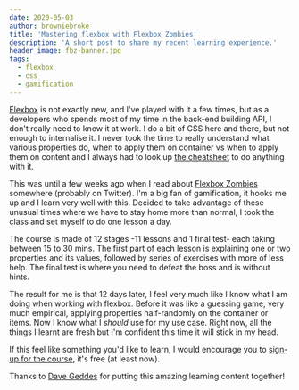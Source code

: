 ```yaml
---
date: 2020-05-03
author: browniebroke
title: 'Mastering flexbox with Flexbox Zombies'
description: 'A short post to share my recent learning experience.'
header_image: fbz-banner.jpg
tags:
  - flexbox
  - css
  - gamification
---
```


[Flexbox](https://developer.mozilla.org/en-US/docs/Web/CSS/CSS_Flexible_Box_Layout) is not exactly new, and I've played with it a few times, but as a developers who spends most of my time in the back-end building API, I don't really need to know it at work. I do a bit of CSS here and there, but not enough to internalise it. I never took the time to really understand what various properties do, when to apply them on container vs when to apply them on content and I always had to look up [the cheatsheet](https://yoksel.github.io/flex-cheatsheet/) to do anything with it.

This was until a few weeks ago when I read about [Flexbox Zombies](https://flexboxzombies.com) somewhere (probably on Twitter). I'm a big fan of gamification, it hooks me up and I learn very well with this. Decided to take advantage of these unusual times where we have to stay home more than normal, I took the class and set myself to do one lesson a day.

The course is made of 12 stages -11 lessons and 1 final test- each taking between 15 to 30 mins. The first part of each lesson is explaining one or two properties and its values, followed by series of exercises with more of less help. The final test is where you need to defeat the boss and is without hints.

The result for me is that 12 days later, I feel very much like I know what I am doing when working with flexbox. Before it was like a guessing game, very much empirical, applying properties half-randomly on the container or items. Now I know what I _should_ use for my use case. Right now, all the things I learnt are fresh but I'm confident this time it will stick in my head.

If this feel like something you'd like to learn, I would encourage you to [sign-up for the course](https://flexboxzombies.com), it's free (at least now).

Thanks to [Dave Geddes](https://twitter.com/geddski) for putting this amazing learning content together!
